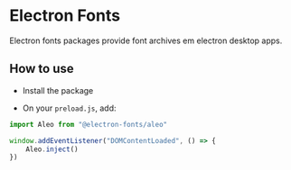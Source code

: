 # Electron Fonts

Electron fonts packages provide font archives em electron desktop apps.

## How to use

* Install the package

* On your `preload.js`, add:

```ts
import Aleo from "@electron-fonts/aleo"

window.addEventListener("DOMContentLoaded", () => {
    Aleo.inject()
})
```